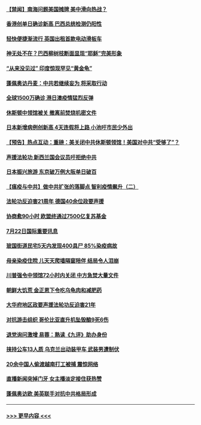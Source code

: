 #### [【禁闻】南海问题美国摊牌 美中滑向热战？](../pages/prog202/a102899994.md?t=07230751) 
#### [香港创单日确诊新高 巴西总统检测仍阳性](../pages/prog202/a102899971.md?t=07230751) 
#### [轻快便捷渐流行 英国出租首款电动滑板车](../pages/prog202/a102899969.md?t=07230751) 
#### [神无处不在？巴西柳树枝断面显现“耶稣”完美形象](../pages/prog202/a102899604.md?t=07230751) 
#### [“从来没见过” 印度惊现罕见“黄金龟”](../pages/prog202/a102899610.md?t=07230751) 
#### [蓬佩奥访丹麦：中共若继续妄为 将采取行动](../pages/prog202/a102899769.md?t=07230751) 
#### [全球1500万确诊 港日澳疫情猛烈反弹](../pages/prog202/a102899748.md?t=07230751) 
#### [休斯顿中领馆被关 撤离前焚烧机密文件](../pages/prog202/a102899753.md?t=07230751) 
#### [日本新增病例创新高 4天连假将上路 小池吁市民少外出](../pages/prog202/a102899709.md?t=07230751) 
#### [【预告】热点互动：重磅：美关闭中共休斯顿领馆！美国对中共“受够了”？](../pages/prog202/a102899718.md?t=07230751) 
#### [声援法轮功 新西兰国会议员吁拒绝中共](../pages/prog202/a102899705.md?t=07230751) 
#### [日本振兴旅游 东京破万例大阪单日破百](../pages/prog202/a102899686.md?t=07230751) 
#### [【瘟疫与中共】做中共扩张的落脚点 智利疫情飙升（二）](../pages/prog202/a102899680.md?t=07230751) 
#### [法轮功反迫害21周年 德国40余位政要声援](../pages/prog202/a102899677.md?t=07230751) 
#### [协商愈90小时 欧盟终通过7500亿复苏基金](../pages/prog202/a102899538.md?t=07230751) 
#### [7月22日国际重要讯息](../pages/prog202/a102899532.md?t=07230751) 
#### [玻国街道民宅5天内发现400具尸 85%染疫病故](../pages/prog202/a102899462.md?t=07230751) 
#### [母亲染疫住院 儿天天爬墙隔窗陪伴 结局令人泪崩](../pages/prog202/a102899456.md?t=07230751) 
#### [川普强令中领馆72小时内关闭 中方急焚大量文件](../pages/prog202/a102899450.md?t=07230751) 
#### [朝鲜大饥荒 金正恩下令吃乌龟肉和减肥药](../pages/prog202/a102899424.md?t=07230751) 
#### [大华府地区政要声援法轮功反迫害21年](../pages/prog202/a102899412.md?t=07230751) 
#### [对抗游击组织 哥伦比亚直升机坠毁酿9死6伤](../pages/prog202/a102899372.md?t=07230751) 
#### [退党询问激增 易蓉：熟读《九评》助办身份](../pages/prog202/a102899390.md?t=07230751) 
#### [挟持公车13人质 乌克兰出动装甲车 武装男遭制伏](../pages/prog202/a102899329.md?t=07230751) 
#### [20余中国人偷渡越南打工被捕 震惊网络](../pages/prog202/a102899269.md?t=07230751) 
#### [直播新闻突掉门牙 女主播淡定接住获热赞](../pages/prog202/a102898785.md?t=07230751) 
#### [蓬佩奥访欧 美英联手对抗中共格局形成](../pages/prog202/a102899052.md?t=07230751) 

----
#### [ >>> 更早内容 <<< ](../indexes/prog202-earlier.md)
